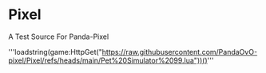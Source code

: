 # Pixel
A Test Source For Panda-Pixel


'''loadstring(game:HttpGet("https://raw.githubusercontent.com/PandaOvO-pixel/Pixel/refs/heads/main/Pet%20Simulator%2099.lua"))()'''
